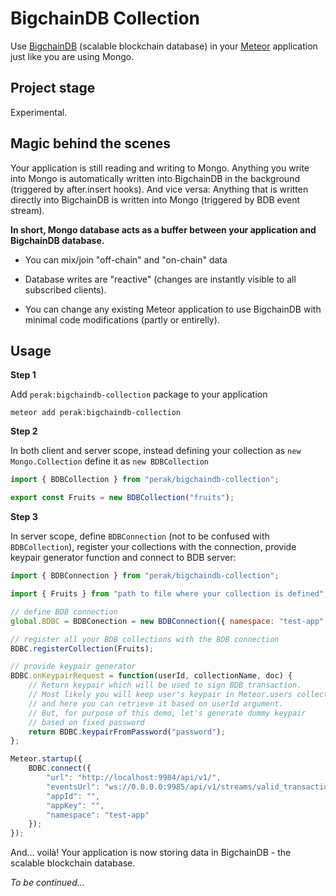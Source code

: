 # BigchainDB Collection

Use [BigchainDB](https://www.bigchaindb.com/) (scalable blockchain database) in your [Meteor](https://www.meteor.com) application just like you are using Mongo.


## Project stage

Experimental.


## Magic behind the scenes

Your application is still reading and writing to Mongo. Anything you write into Mongo is automatically written into BigchainDB in the background (triggered by after.insert hooks). And vice versa: Anything that is written directly into BigchainDB is written into Mongo (triggered by BDB event stream).

**In short, Mongo database acts as a buffer between your application and BigchainDB database.**

- You can mix/join "off-chain" and "on-chain" data

- Database writes are "reactive" (changes are instantly visible to all subscribed clients).

- You can change any existing Meteor application to use BigchainDB with minimal code modifications (partly or entirelly).


## Usage

**Step 1**

Add `perak:bigchaindb-collection` package to your application

```
meteor add perak:bigchaindb-collection
```

**Step 2**

In both client and server scope, instead defining your collection as `new Mongo.Collection` define it as `new BDBCollection`

```javascript
import { BDBCollection } from "perak/bigchaindb-collection";

export const Fruits = new BDBCollection("fruits");

```


**Step 3**

In server scope, define `BDBConnection` (not to be confused with `BDBCollection`), register your collections with the connection, provide keypair generator function and connect to BDB server:

```javascript
import { BDBConnection } from "perak/bigchaindb-collection";

import { Fruits } from "path to file where your collection is defined";

// define BDB connection
global.BDBC = BDBConection = new BDBConnection({ namespace: "test-app" });

// register all your BDB collections with the BDB connection
BDBC.registerCollection(Fruits);

// provide keypair generator
BDBC.onKeypairRequest = function(userId, collectionName, doc) {
	// Return keypair which will be used to sign BDB transaction.
	// Most likely you will keep user's keypair in Meteor.users collection
	// and here you can retrieve it based on userId argument.
	// But, for purpose of this demo, let's generate dummy keypair
	// based on fixed password
	return BDBC.keypairFromPassword("password");
};

Meteor.startup({
	BDBC.connect({
		"url": "http://localhost:9984/api/v1/",
		"eventsUrl": "ws://0.0.0.0:9985/api/v1/streams/valid_transactions",
		"appId": "",
		"appKey": "",
		"namespace": "test-app"
	});
});

```

And... voilà! Your application is now storing data in BigchainDB - the scalable blockchain database.


*To be continued...*
